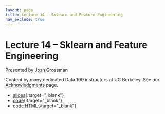 ```yaml
---
layout: page
title: Lecture 14 – Sklearn and Feature Engineering
nav_exclude: true
---
```


# Lecture 14 – Sklearn and Feature Engineering

Presented by Josh Grossman

Content by many dedicated Data 100 instructors at UC Berkeley. See our [Acknowledgments](../../acks) page.

- [slides](https://docs.google.com/presentation/d/1r43RA8foiOB-CaNRs_vLlW2CU4c8aFd-9acjBZX1MqA/edit?usp=sharing){:target="_blank"}
- [code](https://data100.datahub.berkeley.edu/hub/user-redirect/git-pull?repo=https%3A%2F%2Fgithub.com%2FDS-100%2Fsp25-student&urlpath=lab%2Ftree%2Fsp25-student%2Flecture%2Flec14%2Flec14.ipynb&branch=main){:target="_blank"}
- [code HTML](../../resources/assets/lectures/lec14/lec14.html){:target="_blank"}
<!-- - [recording](https://youtu.be/uCb6_LteUA0){:target="_blank"} -->
